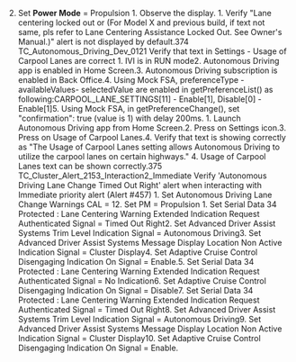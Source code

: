 2. Set **Power Mode** = Propulsion 1. Observe the display. 1. Verify "Lane centering locked out or (For Model X and previous build, if text not same, pls refer to Lane Centering Assistance Locked Out. See Owner's Manual.)" alert is not displayed by default.374 TC_Autonomous_Driving_Dev_0121 Verify that text in Settings - Usage of Carpool Lanes are correct 1. IVI is in RUN mode2. Autonomous Driving app is enabled in Home Screen.3. Autonomous Driving subscription is enabled in Back Office.4. Using Mock FSA, preferenceType - availableValues- selectedValue are enabled in getPreferenceList() as following:CARPOOL_LANE_SETTINGS[11] - Enable[1], Disable[0] - Enable[1]5. Using Mock FSA, in getPreferenceChange(), set "confirmation": true (value is 1) with delay 200ms. 1. Launch Autonomous Driving app from Home Screen.2. Press on Settings icon.3. Press on Usage of Carpool Lanes.4. Verify that text is showing correctly as "The Usage of Carpool Lanes setting allows Autonomous Driving to utilize the carpool lanes on certain highways." 4. Usage of Carpool Lanes text can be shown correctly.375 TC_Cluster_Alert_2153_Interaction2_Immediate Verify 'Autonomous Driving Lane Change Timed Out Right' alert when interacting with Immediate priority alert (Alert #457) 1. Set Autonomous Driving Lane Change Warnings CAL = 12. Set PM = Propulsion 1. Set Serial Data 34 Protected : Lane Centering Warning Extended Indication Request Authenticated Signal = Timed Out Right2. Set Advanced Driver Assist Systems Trim Level Indication Signal = Autonomous Driving3. Set Advanced Driver Assist Systems Message Display Location Non Active Indication Signal = Cluster Display4. Set Adaptive Cruise Control Disengaging Indication On Signal = Enable.5. Set Serial Data 34 Protected : Lane Centering Warning Extended Indication Request Authenticated Signal = No Indication6. Set Adaptive Cruise Control Disengaging Indication On Signal = Disable7. Set Serial Data 34 Protected : Lane Centering Warning Extended Indication Request Authenticated Signal = Timed Out Right8. Set Advanced Driver Assist Systems Trim Level Indication Signal = Autonomous Driving9. Set Advanced Driver Assist Systems Message Display Location Non Active Indication Signal = Cluster Display10. Set Adaptive Cruise Control Disengaging Indication On Signal = Enable.
